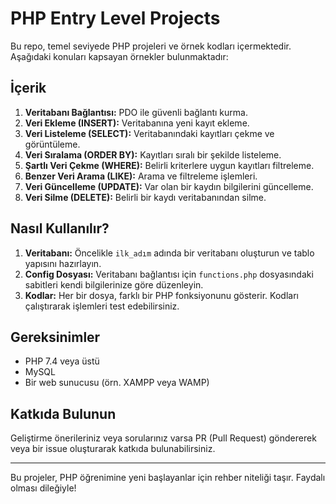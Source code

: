 # PHP Entry Level Projects

Bu repo, temel seviyede PHP projeleri ve örnek kodları içermektedir. Aşağıdaki konuları kapsayan örnekler bulunmaktadır:

## İçerik
1. **Veritabanı Bağlantısı:** PDO ile güvenli bağlantı kurma.
2. **Veri Ekleme (INSERT):** Veritabanına yeni kayıt ekleme.
3. **Veri Listeleme (SELECT):** Veritabanındaki kayıtları çekme ve görüntüleme.
4. **Veri Sıralama (ORDER BY):** Kayıtları sıralı bir şekilde listeleme.
5. **Şartlı Veri Çekme (WHERE):** Belirli kriterlere uygun kayıtları filtreleme.
6. **Benzer Veri Arama (LIKE):** Arama ve filtreleme işlemleri.
7. **Veri Güncelleme (UPDATE):** Var olan bir kaydın bilgilerini güncelleme.
8. **Veri Silme (DELETE):** Belirli bir kaydı veritabanından silme.

## Nasıl Kullanılır?
1. **Veritabanı:** Öncelikle `ilk_adım` adında bir veritabanı oluşturun ve tablo yapısını hazırlayın.
2. **Config Dosyası:** Veritabanı bağlantısı için `functions.php` dosyasındaki sabitleri kendi bilgilerinize göre düzenleyin.
3. **Kodlar:** Her bir dosya, farklı bir PHP fonksiyonunu gösterir. Kodları çalıştırarak işlemleri test edebilirsiniz.

## Gereksinimler
- PHP 7.4 veya üstü
- MySQL
- Bir web sunucusu (örn. XAMPP veya WAMP)

## Katkıda Bulunun
Geliştirme önerileriniz veya sorularınız varsa PR (Pull Request) göndererek veya bir issue oluşturarak katkıda bulunabilirsiniz.

---

Bu projeler, PHP öğrenimine yeni başlayanlar için rehber niteliği taşır. Faydalı olması dileğiyle!
